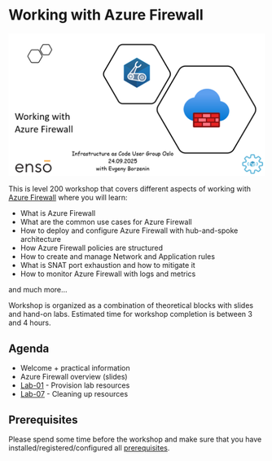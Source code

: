 # Working with Azure Firewall

![logo](assets/images/logo.png)

This is level 200 workshop that covers different aspects of working with [Azure Firewall](https://learn.microsoft.com/en-us/azure/firewall/overview) where you will learn:

- What is Azure Firewall
- What are the common use cases for Azure Firewall
- How to deploy and configure Azure Firewall with hub-and-spoke architecture
- How Azure Firewall policies are structured
- How to create and manage Network and Application rules
- What is SNAT port exhaustion and how to mitigate it
- How to monitor Azure Firewall with logs and metrics

and much more...

Workshop is organized as a combination of theoretical blocks with slides and hand-on labs. Estimated time for workshop completion is between 3 and 4 hours.

## Agenda

- Welcome + practical information
- Azure Firewall overview (slides)
- [Lab-01](labs/lab-01/index.md) - Provision lab resources
- [Lab-07](labs/lab-07/index.md) - Cleaning up resources


## Prerequisites

Please spend some time before the workshop and make sure that you have installed/registered/configured all [prerequisites](./prerequisites.md).